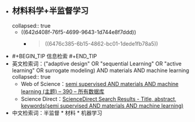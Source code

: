 - ## 材料科学+半监督学习
  collapsed:: true
	- ((642d408f-76f5-4699-9643-1d744e8f7ddd))
		- > ((6476c385-6b15-4862-bc01-1dede1fb78a5))
- #+BEGIN_TIP
  信息检索
  #+END_TIP
- 英文检索词：("adaptive design" OR "sequential Learning" OR "active learning" OR surrogate modeling) AND materials AND machine learning
  collapsed:: true
	- Web of Science：[semi supervised AND materials AND machine learning (主题) – 390 – 所有数据库](https://www.webofscience.com/wos/alldb/summary/0e871da5-a757-4718-9d16-b4b4f7e31dfa-37ba3e33/relevance/1)
	- Science Direct：[ScienceDirect Search Results - Title, abstract, keywords(semi supervised AND materials AND machine learning)](https://www.sciencedirect.com/search?tak=semi%20supervised%20AND%20materials%20AND%20machine%20learning)
- 中文检索词：半监督 * 材料 * 机器学习